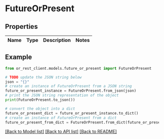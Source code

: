 # FutureOrPresent


## Properties

Name | Type | Description | Notes
------------ | ------------- | ------------- | -------------

## Example

```python
from or_rest_client.models.future_or_present import FutureOrPresent

# TODO update the JSON string below
json = "{}"
# create an instance of FutureOrPresent from a JSON string
future_or_present_instance = FutureOrPresent.from_json(json)
# print the JSON string representation of the object
print(FutureOrPresent.to_json())

# convert the object into a dict
future_or_present_dict = future_or_present_instance.to_dict()
# create an instance of FutureOrPresent from a dict
future_or_present_from_dict = FutureOrPresent.from_dict(future_or_present_dict)
```
[[Back to Model list]](../README.md#documentation-for-models) [[Back to API list]](../README.md#documentation-for-api-endpoints) [[Back to README]](../README.md)


